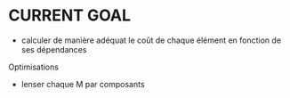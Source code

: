 CURRENT GOAL
============

* calculer de manière adéquat le coût de chaque élément en fonction de ses dépendances

Optimisations
* lenser chaque M par composants
